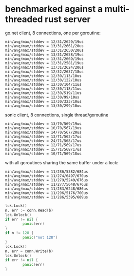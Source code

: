 # benchmarked against a multi-threaded rust server
go.net client, 8 connections, one per goroutine:
```
min/avg/max/stddev = 12/31/2629/19us
min/avg/max/stddev = 13/31/2661/20us
min/avg/max/stddev = 12/31/2650/20us
min/avg/max/stddev = 13/31/2658/19us
min/avg/max/stddev = 13/31/2669/19us
min/avg/max/stddev = 12/31/2581/19us
min/avg/max/stddev = 13/31/2624/20us
min/avg/max/stddev = 12/32/2637/18us
min/avg/max/stddev = 12/30/113/10us
min/avg/max/stddev = 12/30/122/10us
min/avg/max/stddev = 12/30/104/11us
min/avg/max/stddev = 12/30/118/11us
min/avg/max/stddev = 12/30/519/11us
min/avg/max/stddev = 12/30/99/10us
min/avg/max/stddev = 13/30/323/10us
min/avg/max/stddev = 13/30/299/10us
```

sonic client, 8 connections, single thread/goroutine
```
min/avg/max/stddev = 13/70/569/19us
min/avg/max/stddev = 10/70/567/19us
min/avg/max/stddev = 14/70/567/20us
min/avg/max/stddev = 13/71/562/17us
min/avg/max/stddev = 24/71/568/17us
min/avg/max/stddev = 12/71/569/17us
min/avg/max/stddev = 15/71/568/17us
min/avg/max/stddev = 10/71/569/18us
```

with all goroutines sharing the same buffer under a lock:
```
min/avg/max/stddev = 11/286/5382/684us
min/avg/max/stddev = 11/274/6497/670us
min/avg/max/stddev = 11/279/5249/676us
min/avg/max/stddev = 11/277/5648/676us
min/avg/max/stddev = 11/283/6248/686us
min/avg/max/stddev = 11/296/5176/700us
min/avg/max/stddev = 11/286/5395/689us
```
```go
lck.Lock()
n, err := conn.Read(b)
lck.Unlock()
if err != nil {
        panic(err)
}
if n != 128 {
        panic("not 128")
}
lck.Lock()
n, err = conn.Write(b)
lck.Unlock()
if err != nil {
        panic(err)
}
```
